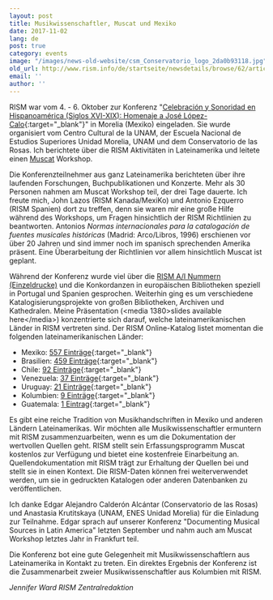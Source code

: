 ```yaml
---
layout: post
title: Musikwissenschaftler, Muscat und Mexiko
date: 2017-11-02
lang: de
post: true
category: events
image: "/images/news-old-website/csm_Conservatorio_logo_2da0b93118.jpg"
old_url: http://www.rism.info/de/startseite/newsdetails/browse/62/article/64/musicologists-muscat-and-mexico.html
email: ''
author: ''
---
```



RISM war vom 4. - 6. Oktober zur Konferenz "[Celebración y Sonoridad en Hispanoamérica (Siglos XVI-XIX): Homenaje a José López-Calo](https://www.conservatoriodelasrosas.edu.mx/Home/celebracion-y-sonoridad-en-hispanoamerica-siglos-xvi-xix/){:target="_blank"}" in Morelia (Mexiko) eingeladen. Sie wurde organisiert vom Centro Cultural de la UNAM, der Escuela Nacional de Estudios Superiores Unidad Morelia, UNAM und dem Conservatorio de las Rosas. Ich berichtete über die RISM Aktivitäten in Lateinamerika und leitete einen [Muscat](/de/community/muscat.html) Workshop.

Die Konferenzteilnehmer aus ganz Lateinamerika berichteten über ihre laufenden Forschungen, Buchpublikationen und Konzerte. Mehr als 30 Personen nahmen am Muscat Workshop teil, der drei Tage dauerte. Ich freute mich, John Lazos (RISM Kanada/MexiKo) und Antonio Ezquerro (RISM Spanien) dort zu treffen, denn sie waren mir eine große Hilfe während des Workshops, um Fragen hinsichtlich der RISM Richtlinien zu beantworten. Antonios _Normas internacionales para la catalogación de fuentes musicales históricas_ (Madrid: Arco/Libros, 1996) erschienen vor über 20 Jahren und sind immer noch im spanisch sprechenden Amerika präsent. Eine Überarbeitung der Richtlinien vor allem hinsichtlich Muscat ist geplant.

Während der Konferenz wurde viel über die [RISM A/I Nummern (Einzeldrucke)](/de/publikationen.html#c36) und die Konkordanzen in europäischen Bibliotheken speziell in Portugal und Spanien gesprochen. Weiterhin ging es um verschiedene Katalogisierungsprojekte von großen Bibliotheken, Archiven und Kathedralen. Meine Präsentation (\<media 1380\>slides available here\</media\>) konzentrierte sich darauf, welche lateinamerikanischen Länder in RISM vertreten sind. Der RISM Online-Katalog listet momentan die folgenden lateinamerikanischen Länder:

- Mexiko: [557 Einträge](https://opac.rism.info/search?View=rism&siglum=MEX-*){:target="_blank"}
- Brasilien: [459 Einträge](https://opac.rism.info/search?View=rism&siglum=BR-*){:target="_blank"}
- Chile: [92 Einträge](https://opac.rism.info/search?View=rism&siglum=RCH-*){:target="_blank"}
- Venezuela: [37 Einträge](https://opac.rism.info/search?View=rism&siglum=VE-*){:target="_blank"}
- Uruguay: [21 Einträge](https://opac.rism.info/search?View=rism&siglum=ROU-*){:target="_blank"}
- Kolumbien: [9 Einträge](https://opac.rism.info/search?View=rism&siglum=CO-*){:target="_blank"}
- Guatemala: [1 Eintrag](https://opac.rism.info/search?View=rism&siglum=GCA-*){:target="_blank"}

Es gibt eine reiche Tradition von Musikhandschriften in Mexiko und anderen Ländern Lateinamerikas. Wir möchten alle Musikwissenschaftler ermuntern mit RISM zusammenzuarbeiten, wenn es um die Dokumentation der wertvollen Quellen geht. RISM stellt sein Erfassungsprogramm Muscat kostenlos zur Verfügung und bietet eine kostenfreie Einarbeitung an. Quellendokumentation mit RISM trägt zur Erhaltung der Quellen bei und stellt sie in einen Kontext. Die RISM-Daten können frei weiterverwendet werden, um sie in gedruckten Katalogen oder anderen Datenbanken zu veröffentlichen.

Ich danke Edgar Alejandro Calderón Alcántar (Conservatorio de las Rosas) und Anastasia Krutitskaya (UNAM, ENES Unidad Morelia) für die Einladung zur Teilnahme. Edgar sprach auf unserer Konferenz "Documenting Musical Sources in Latin America" letzten September und nahm auch am Muscat Workshop letztes Jahr in Frankfurt teil.

Die Konferenz bot eine gute Gelegenheit mit Musikwissenschaftlern aus Lateinamerika in Kontakt zu treten. Ein direktes Ergebnis der Konferenz ist die Zusammenarbeit zweier Musikwissenschaftler aus Kolumbien mit RISM.

_Jennifer Ward
RISM Zentralredaktion_

<script>
(function(d, s, id) {
var js, fjs = d.getElementsByTagName(s)[0];
if (d.getElementById(id))
return;
js = d.createElement(s);
js.id = id;
js.src = "//connect.facebook.net/en_US/all.js#xfbml=1";
fjs.parentNode.insertBefore(js, fjs);
}(document, 'script', 'facebook-jssdk'));
</script>



<script type="text/javascript">var switchTo5x=true;</script><script type="text/javascript" src="http://w.sharethis.com/button/buttons.js"></script><script type="text/javascript">stLight.options({publisher: "9b601438-1ce1-49d8-bfd7-9cff5df54c17", doNotHash: false, doNotCopy: false, hashAddressBar: false});</script>